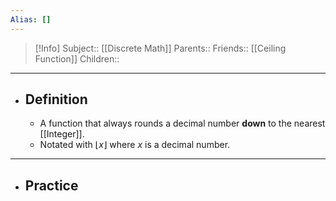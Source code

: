 ```yaml
---
Alias: []
---
```

> [!Info]
> Subject:: [[Discrete Math]]
> Parents:: 
> Friends:: [[Ceiling Function]]
> Children:: 
---
- ## Definition
	- A function that always rounds a decimal number **down** to the nearest [[Integer]].
	- Notated with $\lfloor x \rfloor$ where $x$ is a decimal number.
---
- ## Practice